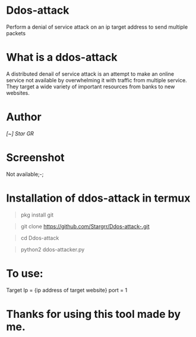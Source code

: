 # Ddos-attack
Perform a denial of service attack on an ip target address to send multiple packets 

# What is a ddos-attack
A distributed denail of service attack is an attempt to make an online service not available by overwhelming it with traffic from multiple service. They target a wide variety of important resources from banks to new websites.

# Author
*[~] Star GR*

# Screenshot
Not available;-;

# Installation of ddos-attack in termux
> pkg install git

> git clone https://github.com/Stargrr/Ddos-attack-.git

> cd Ddos-attack

> python2 ddos-attacker.py

# To use:
Target Ip = {ip address of target website}
port = 1 

# Thanks for using this tool made by me.
